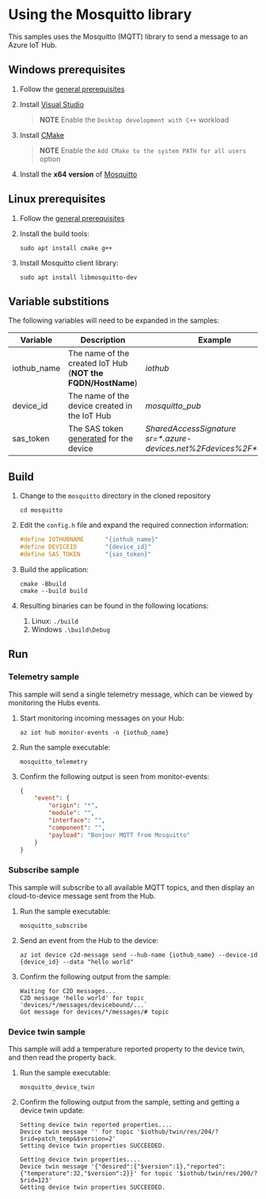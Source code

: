 # Using the Mosquitto library

This samples uses the Mosquitto (MQTT) library to send a message to an Azure IoT Hub.

## Windows prerequisites

1. Follow the [general prerequisites](/README.md#general-rerequisites)
1. Install [Visual Studio](https://visualstudio.microsoft.com/downloads)
 
    > **NOTE**
    > Enable the `Desktop development with C++` workload

1. Install [CMake](https://cmake.org/download/)

    > **NOTE**
    > Enable the `Add CMake to the system PATH for all users` option

1. Install the **x64 version** of [Mosquitto](https://mosquitto.org/download/)

## Linux prerequisites

1. Follow the [general prerequisites](/README.md#general-rerequisites)
1. Install the build tools:

    ```Shell
   sudo apt install cmake g++
    ```

1. Install Mosquitto client library:

    ```Shell
    sudo apt install libmosquitto-dev
    ```

## Variable substitions

The following variables will need to be expanded in the samples:

| Variable | Description | Example |
|-|-|-|
| iothub_name | The name of the created IoT Hub (**NOT the FQDN/HostName**) | *iothub*
| device_id | The name of the device created in the IoT Hub | *mosquitto_pub*
| sas_token | The SAS token [generated](https://learn.microsoft.com/cli/azure/iot/hub?view=azure-cli-latest#az-iot-hub-generate-sas-token) for the device | *SharedAccessSignature sr=\*.azure-devices.net%2Fdevices%2F\*&sig=\**

## Build

1. Change to the `mosquitto` directory in the cloned repository

    ```Shell
    cd mosquitto
    ```
 
1. Edit the `config.h` file and expand the required connection information:

   ```c
   #define IOTHUBNAME      "{iothub_name}"
   #define DEVICEID        "{device_id}"
   #define SAS_TOKEN       "{sas_token}"
   ```

1. Build the application:

    ```Shell
    cmake -Bbuild
    cmake --build build
    ```

1. Resulting binaries can be found in the following locations:
    1. Linux: `./build`
    1. Windows `.\build\Debug`

## Run

### Telemetry sample

This sample will send a single telemetry message, which can be viewed by monitoring the Hubs events.

1. Start monitoring incoming messages on your Hub:

    ```Shell
    az iot hub monitor-events -n {iothub_name}
    ```

1. Run the sample executable:

    ```Shell
    mosquitto_telemetry
    ```

1. Confirm the following output is seen from monitor-events:

    ```json
    {
        "event": {
            "origin": "*",
            "module": "",
            "interface": "",
            "component": "",
            "payload": "Bonjour MQTT from Mosquitto"
        }
    }
    ```

### Subscribe sample

This sample will subscribe to all available MQTT topics, and then display an cloud-to-device message sent from the Hub.

1. Run the sample executable:

    ```Shell
    mosquitto_subscribe
    ```

1. Send an event from the Hub to the device:

    ```Shell
    az iot device c2d-message send --hub-name {iothub_name} --device-id {device_id} --data "hello world"
    ```

1. Confirm the following output from the sample:

    ```Shell
    Waiting for C2D messages...
    C2D message 'hello world' for topic 'devices/*/messages/devicebound/...`
    Got message for devices/*/messages/# topic
    ```

### Device twin sample

This sample will add a temperature reported property to the device twin, and then read the property back.

1. Run the sample executable:

    ```Shell
    mosquitto_device_twin
    ```

1. Confirm the following output from the sample, setting and getting a device twin update:

    ```Shell
    Setting device twin reported properties....
    Device twin message '' for topic '$iothub/twin/res/204/?$rid=patch_temp&$version=2'
    Setting device twin properties SUCCEEDED.
    
    Getting device twin properties....
    Device twin message '{"desired":{"$version":1},"reported":{"temperature":32,"$version":2}}' for topic '$iothub/twin/res/200/?$rid=123'
    Getting device twin properties SUCCEEDED.
    ```
